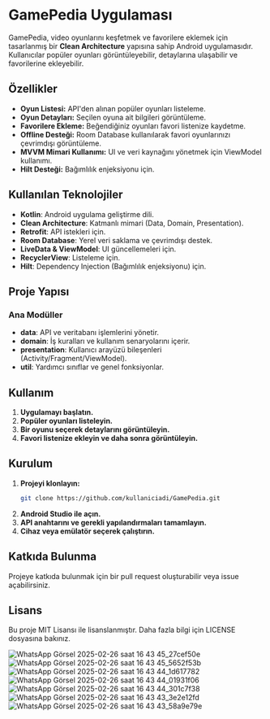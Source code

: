 # GamePedia Uygulaması

GamePedia, video oyunlarını keşfetmek ve favorilere eklemek için tasarlanmış bir **Clean Architecture** yapısına sahip Android uygulamasıdır. Kullanıcılar popüler oyunları görüntüleyebilir, detaylarına ulaşabilir ve favorilerine ekleyebilir.

## Özellikler
- **Oyun Listesi:** API'den alınan popüler oyunları listeleme.
- **Oyun Detayları:** Seçilen oyuna ait bilgileri görüntüleme.
- **Favorilere Ekleme:** Beğendiğiniz oyunları favori listenize kaydetme.
- **Offline Desteği:** Room Database kullanılarak favori oyunlarınızı çevrimdışı görüntüleme.
- **MVVM Mimari Kullanımı:** UI ve veri kaynağını yönetmek için ViewModel kullanımı.
- **Hilt Desteği:** Bağımlılık enjeksiyonu için.

## Kullanılan Teknolojiler
- **Kotlin**: Android uygulama geliştirme dili.
- **Clean Architecture**: Katmanlı mimari (Data, Domain, Presentation).
- **Retrofit**: API istekleri için.
- **Room Database**: Yerel veri saklama ve çevrimdışı destek.
- **LiveData & ViewModel**: UI güncellemeleri için.
- **RecyclerView**: Listeleme için.
- **Hilt**: Dependency Injection (Bağımlılık enjeksiyonu) için.

## Proje Yapısı

### **Ana Modüller**
- **data**: API ve veritabanı işlemlerini yönetir.
- **domain**: İş kuralları ve kullanım senaryolarını içerir.
- **presentation**: Kullanıcı arayüzü bileşenleri (Activity/Fragment/ViewModel).
- **util**: Yardımcı sınıflar ve genel fonksiyonlar.

## Kullanım
1. **Uygulamayı başlatın.**
2. **Popüler oyunları listeleyin.**
3. **Bir oyunu seçerek detaylarını görüntüleyin.**
4. **Favori listenize ekleyin ve daha sonra görüntüleyin.**

## Kurulum
1. **Projeyi klonlayın:**
   ```sh
   git clone https://github.com/kullaniciadi/GamePedia.git
   ```
2. **Android Studio ile açın.**
3. **API anahtarını ve gerekli yapılandırmaları tamamlayın.**
4. **Cihaz veya emülatör seçerek çalıştırın.**

## Katkıda Bulunma
Projeye katkıda bulunmak için bir pull request oluşturabilir veya issue açabilirsiniz.

## Lisans
Bu proje MIT Lisansı ile lisanslanmıştır. Daha fazla bilgi için LICENSE dosyasına bakınız.

![WhatsApp Görsel 2025-02-26 saat 16 43 45_27cef50e](https://github.com/user-attachments/assets/b4377d3c-3578-4d64-99c4-745146a9bd8b) ![WhatsApp Görsel 2025-02-26 saat 16 43 45_5652f53b](https://github.com/user-attachments/assets/6de818fa-958a-43c0-8fb0-e8bf028799cf) ![WhatsApp Görsel 2025-02-26 saat 16 43 44_1d617782](https://github.com/user-attachments/assets/777ed88e-dd56-4202-975a-779f9f00f5ee)
 ![WhatsApp Görsel 2025-02-26 saat 16 43 44_01931f06](https://github.com/user-attachments/assets/dcf69410-8fa4-41ab-975b-c871a481f7ee)  ![WhatsApp Görsel 2025-02-26 saat 16 43 44_301c7f38](https://github.com/user-attachments/assets/dfb20862-d399-40ab-8685-21ac6f35bda8) ![WhatsApp Görsel 2025-02-26 saat 16 43 43_3e2e12fd](https://github.com/user-attachments/assets/66eaae35-dc94-42b3-8527-c8d299ebd603)
![WhatsApp Görsel 2025-02-26 saat 16 43 43_58a9e79e](https://github.com/user-attachments/assets/9e167357-717d-45d7-b30b-d1af98a820cb)




